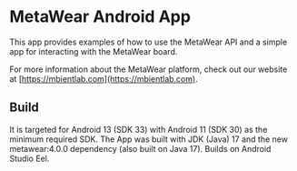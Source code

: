 # MetaWear Android App #

This app provides examples of how to use the MetaWear API and a simple app for interacting with the MetaWear board.  

For more information about the MetaWear platform, check out our website at [https://mbientlab.com](https://mbientlab.com).

## Build ##
It is targeted for Android 13 (SDK 33) with Android 11 (SDK 30) as the minimum required SDK.
The App was built with JDK (Java) 17 and the new metawear:4.0.0 dependency (also built on Java 17).
Builds on Android Studio Eel.
